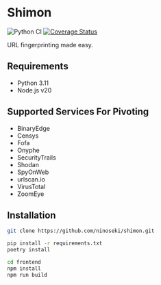 # Shimon

![Python CI](https://github.com/ninoseki/shimon/workflows/Python%20CI/badge.svg)
[![Coverage Status](https://coveralls.io/repos/github/ninoseki/shimon/badge.svg?branch=master)](https://coveralls.io/github/ninoseki/shimon?branch=master)

URL fingerprinting made easy.

## Requirements

- Python 3.11
- Node.js v20

## Supported Services For Pivoting

- BinaryEdge
- Censys
- Fofa
- Onyphe
- SecurityTrails
- Shodan
- SpyOnWeb
- urlscan.io
- VirusTotal
- ZoomEye

## Installation

```bash
git clone https://github.com/ninoseki/shimon.git

pip install -r requirements.txt
poetry install

cd frontend
npm install
npm run build
```
